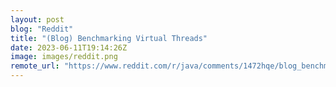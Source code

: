 ```yaml
---
layout: post
blog: "Reddit"
title: "(Blog) Benchmarking Virtual Threads"
date: 2023-06-11T19:14:26Z
image: images/reddit.png
remote_url: "https://www.reddit.com/r/java/comments/1472hqe/blog_benchmarking_virtual_threads/"
---
```


